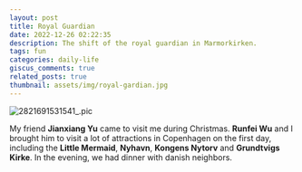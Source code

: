 ```yaml
---
layout: post
title: Royal Guardian
date: 2022-12-26 02:22:35
description: The shift of the royal guardian in Marmorkirken.
tags: fun
categories: daily-life
giscus_comments: true
related_posts: true
thumbnail: assets/img/royal-gardian.jpg
---
```


<div class="row mt-3">
    <div class="col-sm mt-3 mt-md-0">
		 <img src="https://i.imgur.com/92CKp3h.jpeg" alt="2821691531541_.pic" class="img-fluid rounded z-depth-1" data-zoomable />
    </div>
</div>

My friend <b>Jianxiang Yu</b> came to visit me during Christmas. <b>Runfei Wu</b> and I brought him to visit a lot of attractions in Copenhagen on the first day, including the <b>Little Mermaid</b>, <b>Nyhavn</b>, <b>Kongens Nytorv</b> and <b>Grundtvigs Kirke</b>. In the evening, we had dinner with danish neighbors.
